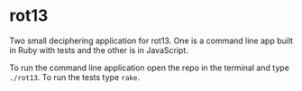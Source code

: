 # rot13
Two small deciphering application for rot13. One is a command line app built in Ruby with tests and the other is in JavaScript.

To run the command line application open the repo in the terminal
and type `./rot13`. To run the tests type `rake`.
